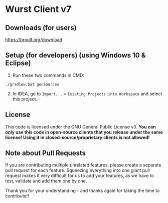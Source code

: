 # Wurst Client v7

## Downloads (for users)

https://broulf.org/download

## Setup (for developers) (using Windows 10 & Eclipse)

1. Run these two commands in CMD:

```
./gradlew.bat genSources
```

2. In IDEA, go to `Import...` > `Existing Projects into Workspace` and select this project.

## License

This code is licensed under the GNU General Public License v3. **You can only use this code in open-source clients that you release under the same license! Using it in closed-source/proprietary clients is not allowed!**

## Note about Pull Requests

If you are contributing multiple unrelated features, please create a separate pull request for each feature. Squeezing everything into one giant pull request makes it very difficult for us to add your features, as we have to test, validate and add them one by one.

Thank you for your understanding - and thanks again for taking the time to contribute!!
